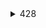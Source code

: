 <details>
<summary>428</summary>

### https://www.geeksforgeeks.org/amazon-interview-experience-set-428-experienced/

### Round 1 : Telephonic
#### Q1 : A brief Introduction
- Refer Keep.
#### Q2 : Clone a Binary Tree with Random Pointers
- I :> Use hashing and two iteration. One iteration for copying left and right child and second iteration for pointing the random pointer with the help of hashing.
- II :> Second method is little tricky
#### Q3 : Write a program to calculate pow(x,n)
- I :> Devide the problem in two half smaller problems
- II :> pay special attention to float x and negative y
Note : Check the iterative approach as well and Modular exponentation

### Round 2 : Technical
#### Q1 : A brief Introduction
- Refer Keep.
#### Q2 : Program for best fit algorithm in memory management
- Best fit allocates the process to a partition which is smallest sufficient partition among the free available partitions.
#### Q3 : Design a deck of card.
- https://www2.cs.duke.edu/csed/ap/cards/
- https://codereview.stackexchange.com/questions/161773/object-oriented-design-of-card-deck
- https://www.geeksforgeeks.org/design-data-structuresclasses-objectsfor-generic-deck-cards/
- https://www.careercup.com/question?id=173901

### Round 3 : Manager Round
#### Q1 : A brief Introduction
- Refer Keep.
#### Q2 : Almost 15 minute discussion about what Customer Returns Team in Amazon does
#### Q3 : A very detailed description of technical challenge faced (it includes HLD, LLD and the solution offered)
#### Q4 : Design Promo Code API taking Amazon’s customer traffic into picture (HLD and LLD was discussed – including in memory databases)
- https://www.quora.com/How-would-you-design-a-coupon-system-as-a-software-design-question
#### Q5 : Which areas of yours would you like to improve upon? (Both technical and non-technical)
- Technical
	- Bits/Byte level understanding of software implementation
	- Core of the networking
	- UI/UX
- Non-Technical
	- Financial Understanding specially of Stock Market Trading
	- 

### Round 4 : Technical Round
#### Q1 : A brief introduction
#### Q2 : Variation of Topological Sorting : You have been given a set of inter-dependent tasks along with the time taken to execute them. We have more number of parallel processors available than the number of tasks given. There could be multiple starting tasks. There could also be cyclic dependencies. Calculate the minimum time required to complete all the task. Complete end to end production ready code was expected.

### Round 5 : Bar Raiser
#### Q1 : A brief introduction
#### Q2 : Responsibilities in the current company
#### Q3 : Why do you want to change your company
#### Q4 : Anything which makes me different from somebody else (technical and non-technical)
#### Q5 : Any project which I’m proud of. What’s so special about that particular project.
#### Q6 : Arrange given numbers to form the biggest number
#### Q7 : What difference does having a docker makes if compared to directly deploying applications on the VMs?
#### Q8 : When did you felt that you are not liking the status quo of a workflow? Any past experiences.
#### Q9 : Discussions about a mongoDB cluster vs an elasticsearch cluster (from my projects)

### Round 6 : Design Round
#### Q1 : What is so special about typescript that both Angular and React included it in the recent versions. Tsc compiler, final output, difference between java, JS and TS were discussed. Any live project use case where TS helped more than JS (I come from a pure JS background that’s why this question was asked)
#### Q2 : Design a vending machine with following functionalities
- Three types of Users : User, Operator, Admin
- User can select and buy multiple items at a time. Money can be inputted multiple times (you will get the item if
- there is a time gap > 30 secs). He can also do window shopping (see only the prices of items and buy nothing)
- Operator can load the items and mark the items as expired if needed, gets notified if a product goes out of stock.
- Admin can own multiple vending machines, he should have a analytics report of the items purchased in a month.
- He can also change the prices directly and it should reflect in all the vending machines which he owns.
- Exception handling in all the edge cases

###### Both HLD and LLD were expected.

###### Round 2 to 6 were done in Amazon Hyderabad campus. All interviews were back to back. It started from 11 AM to 5:30 PM with just half an hour lunch break. Before I could even step out after completing one round, other interviewers would already be waiting outside. Interviewers were very helping, but only if your are thinking in the right direction. HR also was very supportive. He was coming and motivating me after every round. Some advices here.

</details>